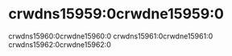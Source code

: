 # crwdns15959:0crwdne15959:0

crwdns15960:0crwdne15960:0 crwdns15961:0crwdne15961:0 crwdns15962:0crwdne15962:0